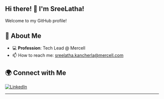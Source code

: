 <!--
**sreelatha-kancherla/sreelatha-kancherla** is a ✨ _special_ ✨ repository because its `README.md` (this file) appears on your GitHub profile.

Here are some ideas to get you started:

- 🔭 I’m currently working on ...
- 🌱 I’m currently learning ...
- 👯 I’m looking to collaborate on ...
- 🤔 I’m looking for help with ...
- 💬 Ask me about ...
- 📫 How to reach me: ...
- 😄 Pronouns: ...
- ⚡ Fun fact: ...
-->
## Hi there! 👋 I'm SreeLatha!

Welcome to my GitHub profile! 

## 💬 About Me

- 💻 **Profession**: Tech Lead @ Mercell
- 📫 How to reach me: [sreelatha.kancherla@mercell.com](mailto:sreelatha.kancherla@mercell.com)

## 🌍 Connect with Me

[![LinkedIn](https://img.shields.io/badge/LinkedIn-0077B5?style=for-the-badge&logo=linkedin&logoColor=white)](https://www.linkedin.com/in/sreelatha/)

---


